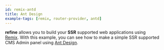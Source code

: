 ```yaml
---
id: remix-antd
title: Ant Design
example-tags: [remix, router-provider, antd]
---
```


**refine** allows you to build your **SSR** supported web applications using [Remix](https://remix.run/). With this example, you can see how to make a simple SSR supported CMS Admin panel using [Ant Design](https://ant.design/).

<CodeSandboxExample path="with-remix-antd" />
